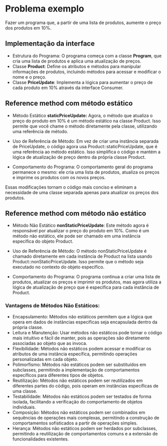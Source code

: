 # Problema exemplo
Fazer um programa que, a partir de uma lista de produtos, aumente o
preço dos produtos em 10%.

## Implementação da interface

- Estrutura do Programa: O programa começa com a classe **Program**, que cria uma lista de produtos e aplica uma atualização de preços.
- Classe **Product**: Define os atributos e métodos para manipular informações de produtos, incluindo métodos para acessar e modificar o nome e o preço.
- Classe **PriceUpdate**: Implementa a lógica para aumentar o preço de cada produto em 10% através da interface Consumer.

## Reference method com método estático

- Método Estático **staticPriceUpdate:**
    Agora, o método que atualiza o preço do produto em 10% é um método estático na classe Product. Isso permite que você
chame o método diretamente pela classe, utilizando uma referência de método.

- Uso de Referência de Método:
  Em vez de criar uma instância separada de PriceUpdate, o código agora usa Product::staticPriceUpdate, que é uma referência
ao método estático. Isso simplifica o código e mantém a lógica de atualização de preço dentro da própria classe Product.

- Comportamento do Programa:
  O comportamento geral do programa permanece o mesmo: ele cria uma lista de produtos, atualiza os preços e imprime os produtos com os novos preços.
  
Essas modificações tornam o código mais conciso e eliminam a necessidade de uma classe separada apenas para atualizar os preços dos produtos.

## Reference method com método não estático

- Método Não Estático **nonStaticPriceUpdate**:
  Este método agora é responsável por atualizar o preço do produto em 10%. Como é um método não estático, ele pode ser 
chamado em uma instância específica do objeto Product.

- Uso de Referência de Método:
  O método nonStaticPriceUpdate é chamado diretamente em cada instância de Product na lista usando Product::nonStaticPriceUpdate.
Isso permite que o método seja executado no contexto do objeto específico.

- Comportamento do Programa:
  O programa continua a criar uma lista de produtos, atualizar os preços e imprimir os produtos, mas agora utiliza a
lógica de atualização de preço que é específica para cada instância de Product.

### Vantagens de Métodos Não Estáticos:
- Encapsulamento: Métodos não estáticos permitem que a lógica que opera em dados de instâncias específicas seja encapsulada dentro da própria classe.
- Leitura e Manutenção: Usar métodos não estáticos pode tornar o código mais intuitivo e fácil de manter,
pois as operações são diretamente associadas ao objeto que as invoca.
- Flexibilidade: Métodos não estáticos podem acessar e modificar os atributos de uma instância específica, permitindo operações personalizadas em cada objeto.
- Polimorfismo: Métodos não estáticos podem ser substituídos em subclasses, permitindo a implementação de comportamentos específicos para diferentes tipos de objetos.
- Reutilização: Métodos não estáticos podem ser reutilizados em diferentes partes do código, pois operam em instâncias específicas de uma classe.
- Testabilidade: Métodos não estáticos podem ser testados de forma isolada, facilitando a verificação do comportamento de objetos individuais.
- Composição: Métodos não estáticos podem ser combinados em sequências de operações mais complexas, permitindo a construção de
comportamentos sofisticados a partir de operações simples.
- Herança: Métodos não estáticos podem ser herdados por subclasses, permitindo a reutilização de comportamentos comuns e a extensão de funcionalidades existentes.